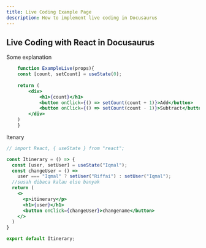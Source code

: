 ```yaml
---
title: Live Coding Example Page
description: How to implement live coding in Docusaurus
---
```


## Live Coding with React in Docusaurus

Some explanation

```jsx live
    function ExampleLive(props){
    const [count, setCount] = useState(0);
    
    return (
        <div>
            <h1>{count}</h1>
            <button onClick={() => setCount(count + 1)}>Add</button>
            <button onClick={() => setCount(count - 1)}>Subtract</button>
        </div>
    )
    }

```


Itenary

```jsx
// import React, { useState } from "react";

const Itinerary = () => {
  const [user, setUser] = useState("Iqmal");
  const changeUser = () =>
    user === "Iqmal" ? setUser("Riffai") : setUser("Iqmal");
  //susah dibaca kalau else banyak
  return (
    <>
      <p>itinerary</p>
      <h1>{user}</h1>
      <button onClick={changeUser}>changename</button>
    </>
  )
}

export default Itinerary;

```
<!-- <iframe  style={{ height: "300px", width: "100%" }} scrolling="no" title="Untitled" src="https://codepen.io/iqmalr/embed/abMQaGX?default-tab=html%2Cresult" frameborder="no" loading="lazy" allowtransparency="true" allowfullscreen="true">
  See the Pen <a href="https://codepen.io/iqmalr/pen/abMQaGX">
  Untitled</a> by iqmalr (<a href="https://codepen.io/iqmalr">@iqmalr</a>)
  on <a href="https://codepen.io">CodePen</a>.
</iframe> -->